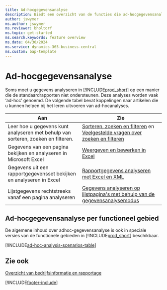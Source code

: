 ```yaml
---
title: Ad-hocgegevensanalyse
description: Biedt een overzicht van de functies die ad-hocgegevensanalyses in Business Central ondersteunen.
author: jswymer
ms.author: jswymer
ms.reviewer: bholtorf
ms.topic: get-started
ms.search.keywords: feature overview
ms.date: 04/30/2024
ms.service: dynamics-365-business-central
ms.custom: bap-template
---
```

# <a name="ad-hoc-data-analysis"></a>Ad-hocgegevensanalyse

Soms moet u gegevens analyseren in [!INCLUDE[prod_short](includes/prod_short.md)] op een manier die de standaardrapporten niet ondersteunen. Deze analyses worden vaak ‘ad-hoc’ genoemd. De volgende tabel bevat koppelingen naar artikelen die u kunnen helpen bij het leren uitvoeren van ad-hocanalyses.

| Aan | Zie |
| --- | --- |
| Leer hoe u gegevens kunt analyseren met behulp van sorteren, zoeken en filteren. | [Sorteren, zoeken en filteren](ui-enter-criteria-filters.md) en [Veelgestelde vragen over zoeken en filteren](ui-search-filter-faq.yml) |
| Gegevens van een pagina bekijken en analyseren in Microsoft Excel | [Weergeven en bewerken in Excel](across-work-with-excel.md) |
| Gegevens uit een rapportgegevensset bekijken en analyseren in Excel | [Rapportgegevens analyseren met Excel en XML](report-analyze-excel.md) |
| Lijstgegevens rechtstreeks vanaf een pagina analyseren |[Gegevens analyseren op lijstpagina's met behulp van de gegevensanalysemodus](analysis-mode.md)|

## <a name="ad-hoc-data-analysis-by-functional-area"></a>Ad-hocgegevensanalyse per functioneel gebied

De algemene inhoud over adhoc-gegevensanalyse is ook in speciale versies van de functionele gebieden in [!INCLUDE[prod_short](includes/prod_short.md)] beschikbaar. 

[!INCLUDE[ad-hoc-analysis-scenarios-table](includes/ad-hoc-analysis-scenarios-table.md)]


## <a name="see-also"></a>Zie ook

[Overzicht van bedrijfsinformatie en rapportage](ui-work-report.md)

[!INCLUDE[footer-include](includes/footer-banner.md)]
